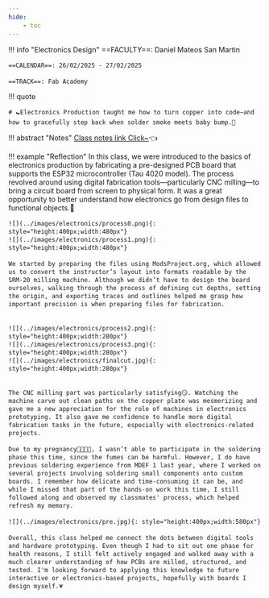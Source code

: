 ```yaml
---
hide:
    - toc
---
```



!!! info "Electronics Design"
    ==FACULTY==: Daniel Mateos San Martin
    
    ==CALENDAR==: 26/02/2025 - 27/02/2025

    ==TRACK==: Fab Academy

!!! quote

    # 🚼Electronics Production taught me how to turn copper into code—and how to gracefully step back when solder smoke meets baby bump.🤰
    
!!! abstract "Notes"
    [Class notes link Click~](https://fablabbcn-projects.gitlab.io/learning/educational-docs/fabacademy/classes/08-ElectronicsProduction/)👈

!!! example "Reflection"
    In this class, we were introduced to the basics of electronics production by fabricating a pre-designed PCB board that supports the ESP32 microcontroller (Tau 4020 model). The process revolved around using digital fabrication tools—particularly CNC milling—to bring a circuit board from screen to physical form. It was a great opportunity to better understand how electronics go from design files to functional objects.🤩

    ![](../images/electronics/process0.png){: style="height:400px;width:480px"}
    ![](../images/electronics/process1.png){: style="height:400px;width:480px"}

    We started by preparing the files using ModsProject.org, which allowed us to convert the instructor’s layout into formats readable by the SRM-20 milling machine. Although we didn’t have to design the board ourselves, walking through the process of defining cut depths, setting the origin, and exporting traces and outlines helped me grasp how important precision is when preparing files for fabrication.


    ![](../images/electronics/process2.png){: style="height:400px;width:280px"}
    ![](../images/electronics/process3.png){: style="height:400px;width:280px"}
    ![](../images/electronics/finalcut.jpg){: style="height:400px;width:280px"}


    The CNC milling part was particularly satisfying😏. Watching the machine carve out clean paths on the copper plate was mesmerizing and gave me a new appreciation for the role of machines in electronics prototyping. It also gave me confidence to handle more digital fabrication tasks in the future, especially with electronics-related projects.

    Due to my pregnancy🤰😶‍🌫️👶, I wasn’t able to participate in the soldering phase this time, since the fumes can be harmful. However, I do have previous soldering experience from MDEF 1 last year, where I worked on several projects involving soldering small components onto custom boards. I remember how delicate and time-consuming it can be, and while I missed that part of the hands-on work this time, I still followed along and observed my classmates' process, which helped refresh my memory.

    ![](../images/electronics/pre.jpg){: style="height:400px;width:580px"}

    Overall, this class helped me connect the dots between digital tools and hardware prototyping. Even though I had to sit out one phase for health reasons, I still felt actively engaged and walked away with a much clearer understanding of how PCBs are milled, structured, and tested. I'm looking forward to applying this knowledge to future interactive or electronics-based projects, hopefully with boards I design myself.💗